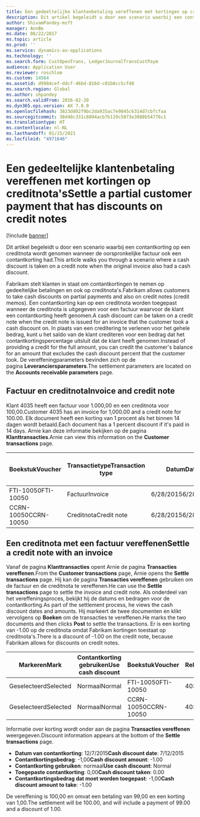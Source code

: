 ```yaml
---
title: Een gedeeltelijke klantenbetaling vereffenen met kortingen op creditnota's
description: Dit artikel begeleidt u door een scenario waarbij een contantkorting op een creditnota wordt genomen wanneer de oorspronkelijke factuur ook een contantkorting had.
author: ShivamPandey-msft
manager: AnnBe
ms.date: 08/22/2017
ms.topic: article
ms.prod: ''
ms.service: dynamics-ax-applications
ms.technology: ''
ms.search.form: CustOpenTrans, LedgerJournalTransCustPaym
audience: Application User
ms.reviewer: roschlom
ms.custom: 14564
ms.assetid: d9984cef-ddcf-46bd-816d-c01b8cc5cf48
ms.search.region: Global
ms.author: shpandey
ms.search.validFrom: 2016-02-28
ms.dyn365.ops.version: AX 7.0.0
ms.openlocfilehash: 3823dd02f9bc2da935ac7e9845c6314d7cbfcfaa
ms.sourcegitcommit: 38d40c331c8894acb7b119c5073e3088b54776c1
ms.translationtype: HT
ms.contentlocale: nl-NL
ms.lasthandoff: 01/15/2021
ms.locfileid: "4971646"
---
```

# <a name="settle-a-partial-customer-payment-that-has-discounts-on-credit-notes"></a><span data-ttu-id="09d48-103">Een gedeeltelijke klantenbetaling vereffenen met kortingen op creditnota's</span><span class="sxs-lookup"><span data-stu-id="09d48-103">Settle a partial customer payment that has discounts on credit notes</span></span>

[!include [banner](../includes/banner.md)]

<span data-ttu-id="09d48-104">Dit artikel begeleidt u door een scenario waarbij een contantkorting op een creditnota wordt genomen wanneer de oorspronkelijke factuur ook een contantkorting had.</span><span class="sxs-lookup"><span data-stu-id="09d48-104">This article walks you through a scenario where a cash discount is taken on a credit note when the original invoice also had a cash discount.</span></span> 

<span data-ttu-id="09d48-105">Fabrikam stelt klanten in staat om contantkortingen te nemen op gedeeltelijke betalingen en ook op creditnota's.</span><span class="sxs-lookup"><span data-stu-id="09d48-105">Fabrikam allows customers to take cash discounts on partial payments and also on credit notes (credit memos).</span></span> <span data-ttu-id="09d48-106">Een contantkorting kan op een creditnota worden toegepast wanneer de creditnota is uitgegeven voor een factuur waarvoor de klant een contantkorting heeft genomen.</span><span class="sxs-lookup"><span data-stu-id="09d48-106">A cash discount can be taken on a credit note when the credit note is issued for an invoice that the customer took a cash discount on.</span></span> <span data-ttu-id="09d48-107">In plaats van een creditering te verlenen voor het gehele bedrag, kunt u het saldo van de klant crediteren voor een bedrag dat het contantkortingspercentage uitsluit dat de klant heeft genomen.</span><span class="sxs-lookup"><span data-stu-id="09d48-107">Instead of providing a credit for the full amount, you can credit the customer's balance for an amount that excludes the cash discount percent that the customer took.</span></span> <span data-ttu-id="09d48-108">De vereffeningparameters bevinden zich op de pagina **Leveranciersparameters**.</span><span class="sxs-lookup"><span data-stu-id="09d48-108">The settlement parameters are located on the **Accounts receivable parameters** page.</span></span>

## <a name="invoice-and-credit-note"></a><span data-ttu-id="09d48-109">Factuur en creditnota</span><span class="sxs-lookup"><span data-stu-id="09d48-109">Invoice and credit note</span></span>
<span data-ttu-id="09d48-110">Klant 4035 heeft een factuur voor 1.000,00 en een creditnota voor 100,00.</span><span class="sxs-lookup"><span data-stu-id="09d48-110">Customer 4035 has an invoice for 1,000.00 and a credit note for 100.00.</span></span> <span data-ttu-id="09d48-111">Elk document heeft een korting van 1 procent als het binnen 14 dagen wordt betaald.</span><span class="sxs-lookup"><span data-stu-id="09d48-111">Each document has a 1 percent discount if it's paid in 14 days.</span></span> <span data-ttu-id="09d48-112">Arnie kan deze informatie bekijken op de pagina **Klanttransacties**.</span><span class="sxs-lookup"><span data-stu-id="09d48-112">Arnie can view this information on the **Customer transactions** page.</span></span>

| <span data-ttu-id="09d48-113">Boekstuk</span><span class="sxs-lookup"><span data-stu-id="09d48-113">Voucher</span></span>    | <span data-ttu-id="09d48-114">Transactietype</span><span class="sxs-lookup"><span data-stu-id="09d48-114">Transaction type</span></span> | <span data-ttu-id="09d48-115">Datum</span><span class="sxs-lookup"><span data-stu-id="09d48-115">Date</span></span>      | <span data-ttu-id="09d48-116">Factuur</span><span class="sxs-lookup"><span data-stu-id="09d48-116">Invoice</span></span>  | <span data-ttu-id="09d48-117">Debetbedrag in transactievaluta</span><span class="sxs-lookup"><span data-stu-id="09d48-117">Amount in transaction currency debit</span></span> | <span data-ttu-id="09d48-118">Creditbedrag in transactievaluta</span><span class="sxs-lookup"><span data-stu-id="09d48-118">Amount in transaction currency credit</span></span> | <span data-ttu-id="09d48-119">Saldo</span><span class="sxs-lookup"><span data-stu-id="09d48-119">Balance</span></span>  | <span data-ttu-id="09d48-120">Valuta</span><span class="sxs-lookup"><span data-stu-id="09d48-120">Currency</span></span> |
|------------|------------------|-----------|----------|--------------------------------------|---------------------------------------|----------|----------|
| <span data-ttu-id="09d48-121">FTI-10050</span><span class="sxs-lookup"><span data-stu-id="09d48-121">FTI-10050</span></span>  | <span data-ttu-id="09d48-122">Factuur</span><span class="sxs-lookup"><span data-stu-id="09d48-122">Invoice</span></span>          | <span data-ttu-id="09d48-123">6/28/2015</span><span class="sxs-lookup"><span data-stu-id="09d48-123">6/28/2015</span></span> | <span data-ttu-id="09d48-124">10050</span><span class="sxs-lookup"><span data-stu-id="09d48-124">10050</span></span>    | <span data-ttu-id="09d48-125">1.000,00</span><span class="sxs-lookup"><span data-stu-id="09d48-125">1,000.00</span></span>                             |                                       | <span data-ttu-id="09d48-126">1.000,00</span><span class="sxs-lookup"><span data-stu-id="09d48-126">1,000.00</span></span> | <span data-ttu-id="09d48-127">EUR</span><span class="sxs-lookup"><span data-stu-id="09d48-127">USD</span></span>      |
| <span data-ttu-id="09d48-128">CCRN-10050</span><span class="sxs-lookup"><span data-stu-id="09d48-128">CCRN-10050</span></span> | <span data-ttu-id="09d48-129">Creditnota</span><span class="sxs-lookup"><span data-stu-id="09d48-129">Credit note</span></span>      | <span data-ttu-id="09d48-130">6/28/2015</span><span class="sxs-lookup"><span data-stu-id="09d48-130">6/28/2015</span></span> | <span data-ttu-id="09d48-131">CR-10050</span><span class="sxs-lookup"><span data-stu-id="09d48-131">CR-10050</span></span> |                                      | <span data-ttu-id="09d48-132">100,00</span><span class="sxs-lookup"><span data-stu-id="09d48-132">100.00</span></span>                                | <span data-ttu-id="09d48-133">-100,00</span><span class="sxs-lookup"><span data-stu-id="09d48-133">-100.00</span></span>  | <span data-ttu-id="09d48-134">EUR</span><span class="sxs-lookup"><span data-stu-id="09d48-134">USD</span></span>      |

## <a name="settle-a-credit-note-with-an-invoice"></a><span data-ttu-id="09d48-135">Een creditnota met een factuur vereffenen</span><span class="sxs-lookup"><span data-stu-id="09d48-135">Settle a credit note with an invoice</span></span>
<span data-ttu-id="09d48-136">Vanaf de pagina **Klanttransacties** opent Arnie de pagina **Transacties vereffenen**.</span><span class="sxs-lookup"><span data-stu-id="09d48-136">From the **Customer transactions** page, Arnie opens the **Settle transactions** page.</span></span> <span data-ttu-id="09d48-137">Hij kan de pagina **Transacties vereffenen** gebruiken om de factuur en de creditnota te vereffenen.</span><span class="sxs-lookup"><span data-stu-id="09d48-137">He can use the **Settle transactions** page to settle the invoice and credit note.</span></span> <span data-ttu-id="09d48-138">Als onderdeel van het vereffeningsproces, bekijkt hij de datums en bedragen voor de contantkorting.</span><span class="sxs-lookup"><span data-stu-id="09d48-138">As part of the settlement process, he views the cash discount dates and amounts.</span></span> <span data-ttu-id="09d48-139">Hij markeert de twee documenten en klikt vervolgens op **Boeken** om de transacties te vereffenen.</span><span class="sxs-lookup"><span data-stu-id="09d48-139">He marks the two documents and then clicks **Post** to settle the transactions.</span></span> <span data-ttu-id="09d48-140">Er is een korting van -1.00 op de creditnota omdat Fabrikam kortingen toestaat op creditnota's.</span><span class="sxs-lookup"><span data-stu-id="09d48-140">There is a discount of -1.00 on the credit note, because Fabrikam allows for discounts on credit notes.</span></span>

| <span data-ttu-id="09d48-141">Markeren</span><span class="sxs-lookup"><span data-stu-id="09d48-141">Mark</span></span>     | <span data-ttu-id="09d48-142">Contantkorting gebruiken</span><span class="sxs-lookup"><span data-stu-id="09d48-142">Use cash discount</span></span> | <span data-ttu-id="09d48-143">Boekstuk</span><span class="sxs-lookup"><span data-stu-id="09d48-143">Voucher</span></span>    | <span data-ttu-id="09d48-144">Rekening</span><span class="sxs-lookup"><span data-stu-id="09d48-144">Account</span></span> | <span data-ttu-id="09d48-145">Datum</span><span class="sxs-lookup"><span data-stu-id="09d48-145">Date</span></span>      | <span data-ttu-id="09d48-146">Vervaldatum</span><span class="sxs-lookup"><span data-stu-id="09d48-146">Due date</span></span>  | <span data-ttu-id="09d48-147">Factuur</span><span class="sxs-lookup"><span data-stu-id="09d48-147">Invoice</span></span>  | <span data-ttu-id="09d48-148">Bedrag in transactievaluta</span><span class="sxs-lookup"><span data-stu-id="09d48-148">Amount in transaction currency</span></span> | <span data-ttu-id="09d48-149">Valuta</span><span class="sxs-lookup"><span data-stu-id="09d48-149">Currency</span></span> | <span data-ttu-id="09d48-150">Bedrag om te vereffenen</span><span class="sxs-lookup"><span data-stu-id="09d48-150">Amount to settle</span></span> |
|----------|-------------------|------------|---------|-----------|-----------|----------|--------------------------------|----------|------------------|
| <span data-ttu-id="09d48-151">Geselecteerd</span><span class="sxs-lookup"><span data-stu-id="09d48-151">Selected</span></span> | <span data-ttu-id="09d48-152">Normaal</span><span class="sxs-lookup"><span data-stu-id="09d48-152">Normal</span></span>            | <span data-ttu-id="09d48-153">FTI-10050</span><span class="sxs-lookup"><span data-stu-id="09d48-153">FTI-10050</span></span>  | <span data-ttu-id="09d48-154">4035</span><span class="sxs-lookup"><span data-stu-id="09d48-154">4035</span></span>    | <span data-ttu-id="09d48-155">6/28/2015</span><span class="sxs-lookup"><span data-stu-id="09d48-155">6/28/2015</span></span> | <span data-ttu-id="09d48-156">7/28/2015</span><span class="sxs-lookup"><span data-stu-id="09d48-156">7/28/2015</span></span> | <span data-ttu-id="09d48-157">10050</span><span class="sxs-lookup"><span data-stu-id="09d48-157">10050</span></span>    | <span data-ttu-id="09d48-158">1.000,00</span><span class="sxs-lookup"><span data-stu-id="09d48-158">1,000.00</span></span>                       | <span data-ttu-id="09d48-159">EUR</span><span class="sxs-lookup"><span data-stu-id="09d48-159">USD</span></span>      | <span data-ttu-id="09d48-160">990,00</span><span class="sxs-lookup"><span data-stu-id="09d48-160">990.00</span></span>           |
| <span data-ttu-id="09d48-161">Geselecteerd</span><span class="sxs-lookup"><span data-stu-id="09d48-161">Selected</span></span> | <span data-ttu-id="09d48-162">Normaal</span><span class="sxs-lookup"><span data-stu-id="09d48-162">Normal</span></span>            | <span data-ttu-id="09d48-163">CCRN-10050</span><span class="sxs-lookup"><span data-stu-id="09d48-163">CCRN-10050</span></span> | <span data-ttu-id="09d48-164">4035</span><span class="sxs-lookup"><span data-stu-id="09d48-164">4035</span></span>    | <span data-ttu-id="09d48-165">6/28/2015</span><span class="sxs-lookup"><span data-stu-id="09d48-165">6/28/2015</span></span> | <span data-ttu-id="09d48-166">7/28/2015</span><span class="sxs-lookup"><span data-stu-id="09d48-166">7/28/2015</span></span> | <span data-ttu-id="09d48-167">CR-10050</span><span class="sxs-lookup"><span data-stu-id="09d48-167">CR-10050</span></span> | <span data-ttu-id="09d48-168">-100,00</span><span class="sxs-lookup"><span data-stu-id="09d48-168">-100.00</span></span>                        | <span data-ttu-id="09d48-169">EUR</span><span class="sxs-lookup"><span data-stu-id="09d48-169">USD</span></span>      | <span data-ttu-id="09d48-170">-99,00</span><span class="sxs-lookup"><span data-stu-id="09d48-170">-99.00</span></span>           |

<span data-ttu-id="09d48-171">Informatie over korting wordt onder aan de pagina **Transacties vereffenen** weergegeven.</span><span class="sxs-lookup"><span data-stu-id="09d48-171">Discount information appears at the bottom of the **Settle transactions** page.</span></span>

- <span data-ttu-id="09d48-172">**Datum van contantkorting**: 12/7/2015</span><span class="sxs-lookup"><span data-stu-id="09d48-172">**Cash discount date**: 7/12/2015</span></span> 
- <span data-ttu-id="09d48-173">**Contantkortingsbedrag**: -1,00</span><span class="sxs-lookup"><span data-stu-id="09d48-173">**Cash discount amount**: -1.00</span></span>     
- <span data-ttu-id="09d48-174">**Contantkorting gebruiken**: normaal</span><span class="sxs-lookup"><span data-stu-id="09d48-174">**Use cash discount**: Normal</span></span>    
- <span data-ttu-id="09d48-175">**Toegepaste contantkorting**: 0,00</span><span class="sxs-lookup"><span data-stu-id="09d48-175">**Cash discount taken**: 0.00</span></span>      
- <span data-ttu-id="09d48-176">**Contantkortingsbedrag dat moet worden toegepast**: -1,00</span><span class="sxs-lookup"><span data-stu-id="09d48-176">**Cash discount amount to take**: -1.00</span></span>     

<span data-ttu-id="09d48-177">De vereffening is 100,00 en omvat een betaling van 99,00 en een korting van 1,00.</span><span class="sxs-lookup"><span data-stu-id="09d48-177">The settlement will be 100.00, and will include a payment of 99.00 and a discount of 1.00.</span></span>




